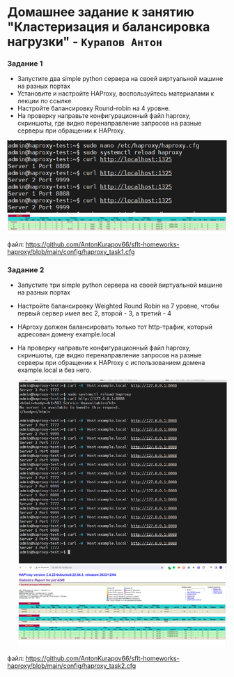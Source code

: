 # Домашнее задание к занятию "Кластеризация и балансировка нагрузки" - `Курапов Антон`


### Задание 1
* Запустите два simple python сервера на своей виртуальной машине на разных портах
* Установите и настройте HAProxy, воспользуйтесь материалами к лекции по ссылке
* Настройте балансировку Round-robin на 4 уровне.
* На проверку направьте конфигурационный файл haproxy, скриншоты, где видно перенаправление запросов на разные серверы при обращении к HAProxy.

![alt text](https://github.com/AntonKurapov66/sflt-homeworks-haproxy/blob/main/img/1_1.PNG)
![alt text](https://github.com/AntonKurapov66/sflt-homeworks-haproxy/blob/main/img/1_0.PNG)

файл: https://github.com/AntonKurapov66/sflt-homeworks-haproxy/blob/main/config/haproxy_task1.cfg
### Задание 2
* Запустите три simple python сервера на своей виртуальной машине на разных портах
* Настройте балансировку Weighted Round Robin на 7 уровне, чтобы первый сервер имел вес 2, второй - 3, а третий - 4
* HAproxy должен балансировать только тот http-трафик, который адресован домену example.local
* На проверку направьте конфигурационный файл haproxy, скриншоты, где видно перенаправление запросов на разные серверы при обращении к HAProxy c использованием домена example.local и без него.

  ![alt text](https://github.com/AntonKurapov66/sflt-homeworks-haproxy/blob/main/img/2_0.PNG)
  ![alt text](https://github.com/AntonKurapov66/sflt-homeworks-haproxy/blob/main/img/2_1.PNG)

файл: https://github.com/AntonKurapov66/sflt-homeworks-haproxy/blob/main/config/haproxy_task2.cfg
